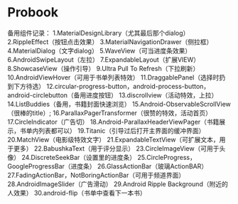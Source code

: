 Probook
=======
备用组件记录：
1.MaterialDesignLibrary（尤其最后那个dialog）
2.RippleEffect（按钮点击效果）
3.MaterialNavigationDrawer（侧拉框）
4.MaterialDialog（文字dialog）
5.WaveView（可当进度条效果）
6.AndroidSwipeLayout（左拉）
7.ExpandableLayout（扩展VIEW）
8.ShowcaseView（操作引导）
9.Ultra Pull To Refresh（下拉刷新）
10.AndroidViewHover（可用于书单列表特效）
11.DraggablePanel（选择时扔到下方待选）
12.circular-progress-button，android-process-button，android-circlebutton（备用进度按钮）
13.discrollview（活动特效，上拉）
14.ListBuddies（备用，书籍封面快速浏览）
15.Android-ObservableScrollView（很棒的title）;
16.ParallaxPagerTransformer（很赞的特效，活动首页）
17.CircleIndicator（广告切）
18.Android-ParallaxHeaderViewPager（书籍展示，书单内列表都可以）
19.Titanic（引导过后打开主界面的缓冲界面）
20.MatchView（电影级特效文字）
21.ExpandableTextView（可扩展文本，用于更多）
22.BabushkaText（用于评分显示）
23.CircleImageView（可用于头像）
24.DiscreteSeekBar（设置里的进度条）
25.CircleProgress，GoogleProgressBar（进度条）
26.GlassActionBar（玻璃ActionBAR）
27.FadingActionBar，NotBoringActionBar（可用于频道界面）
28.AndroidImageSlider（广告滑动）
29.Android Ripple Background（附近的人效果）
30.android-flip（书单中查看下一本书）

